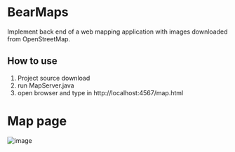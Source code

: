 # BearMaps
Implement back end of a web mapping application with images downloaded from OpenStreetMap.

## How to use
1. Project source download
2. run MapServer.java
3. open browser and type in http://localhost:4567/map.html 

# Map page
![image](http://github.com/KaidiZhang/Map/raw/master/images/pic1.PNG)

